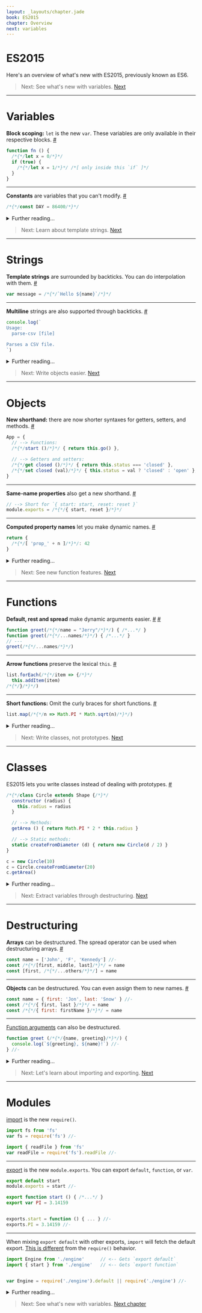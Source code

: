 ```yaml
---
layout: _layouts/chapter.jade
book: ES2015
chapter: Overview
next: variables
---
```


# ES2015

Here's an overview of what's new with ES2015, previously known as ES6.

> Next: See what's new with variables. [Next](#variables)

* * * *

# Variables

__Block scoping:__ `let` is the new `var`. These variables are only available in their respective blocks.
[#](variables)

```js
function fn () {
  /*{*/let x = 0/*}*/
  if (true) {
    /*{*/let x = 1/*}*/ /*[ only inside this `if` ]*/
  }
}
```

----

__Constants__ are variables that you can't modify.
[#](variables#constants)

```js
/*{*/const DAY = 86400/*}*/
```

<details>
<summary>Further reading...</summary>

See the [ES2015: variables](variables) guide.
</details>

<!-- -->

> Next: Learn about template strings. [Next](#strings)

* * * *

# Strings

__Template strings__ are surrounded by backticks. You can do interpolation with them.
[#](strings)

```js
var message = /*{*/`Hello ${name}`/*}*/
```

----

__Multiline__ strings are also supported through backticks.
[#](strings)

```js
console.log(`
Usage:
  parse-csv [file]

Parses a CSV file.
`)
```

<details>
<summary>Further reading...</summary>

Learn more at the [ES2015: Strings](strings) guide.
</details>

> Next: Write objects easier. [Next](#objects)

* * * *

# Objects

__New shorthand:__ there are now shorter syntaxes for getters, setters, and methods.
[#](objects)

```js
App = {
  // --> Functions:
  /*{*/start ()/*}*/ { return this.go() },

  // --> Getters and setters:
  /*{*/get closed ()/*}*/ { return this.status === 'closed' },
  /*{*/set closed (val)/*}*/ { this.status = val ? 'closed' : 'open' },
}
```

---

__Same-name properties__ also get a new shorthand.
[#](objects#name-shorthand)

```js
// --> Short for `{ start: start, reset: reset }`
module.exports = /*{*/{ start, reset }/*}*/
```

---

__Computed property names__ let you make dynamic names.
[#](objects#computed-names)

```js
return {
  /*{*/[ 'prop_' + n ]/*}*/: 42
}
```

<details>
<summary>Further reading...</summary>

Learn more at the [ES2015: Objects](objects) guide.
</details>

> Next: See new function features. [Next](#functions)

* * * *

# Functions

__Default, rest and spread__ make dynamic arguments easier.
[#](functions#default-arguments)
[#](functions#rest-and-spread)

```js
function greet(/*{*/name = "Jerry"/*}*/) { /*...*/ }
function greet(/*{*/...names/*}*/) { /*...*/ }
// ---
greet(/*{*/...names/*}*/)
```

---

__Arrow functions__ preserve the lexical `this`.
[#](functions)

```js
list.forEach(/*{*/item => {/*}*/
  this.addItem(item)
/*{*/}/*}*/)
```

---

__Short functions:__ Omit the curly braces for short functions.
[#](functions#short-syntax)

```js
list.map(/*{*/n => Math.PI * Math.sqrt(n)/*}*/)
```

<details>
<summary>Further reading...</summary>

Learn more at the [ES2015: Functions](functions) guide.
</details>

> Next: Write classes, not prototypes. [Next](#classes)

* * * *

# Classes

ES2015 lets you write classes instead of dealing with prototypes.
[#](classes)

```js
/*{*/class Circle extends Shape {/*}*/
  constructor (radius) {
    this.radius = radius
  }

  // --> Methods:
  getArea () { return Math.PI * 2 * this.radius }

  // --> Static methods:
  static createFromDiameter (d) { return new Circle(d / 2) }
}
```

```js
c = new Circle(10)
c = Circle.createFromDiameter(20)
c.getArea()
```

<details>
<summary>Further reading...</summary>

Learn more at the [ES2015: Classes](classes) guide.
</details>

> Next: Extract variables through destructuring. [Next](#destructuring)

* * * *

# Destructuring

__Arrays__ can be destructured. The spread operator can be used when destructuring arrays.
[#](destructuring)

```js
const name = ['John', 'F', 'Kennedy'] //-
const /*{*/[first, middle, last]/*}*/ = name
const [first, /*{*/...others/*}*/] = name
```

---

__Objects__ can be destructured. You can even assign them to new names.
[#](destructuring#objects)

```js
const name = { first: 'Jon', last: 'Snow' } //-
const /*{*/{ first, last }/*}*/ = name
const /*{*/{ first: firstName }/*}*/ = name
```

---

[Function arguments](destructuring#function-arguments) can also be destructured.

```js
function greet (/*{*/{name, greeting}/*}*/) {
  console.log(`${greeting}, ${name}!`) //-
} //-
```

<details>
<summary>Further reading...</summary>

Learn more at the [ES2015: Destructuring](destructuring) guide.
</details>

<!-- -->

> Next: Let's learn about importing and exporting. [Next](#modules)

* * * *

# Modules

[import](modules) is the new `require()`.

```js
import fs from 'fs'
var fs = require('fs') //-
```

```js
import { readFile } from 'fs'
var readFile = require('fs').readFile //-
```

---

[export](modules#exporting) is the new `module.exports`. You can export `default`, `function`, or `var`.

```js
export default start
module.exports = start //-
```

```js
export function start () { /*...*/ }
export var PI = 3.14159


exports.start = function () { ... } //-
exports.PI = 3.14159 //-
```

---

When mixing `export default` with other exports, `import` will fetch the default export. [This is different](modules#named-exports) from the `require()` behavior.

```js
import Engine from './engine'      // <-- Gets `export default`
import { start } from './engine'   // <-- Gets `export function`


var Engine = require('./engine').default || require('./engine') //-
```

<details>
<summary>Further reading...</summary>

Learn more at the [ES2015: Modules](modules) guide.
</details>

> Next: See what's new with variables. [Next chapter](variables)
